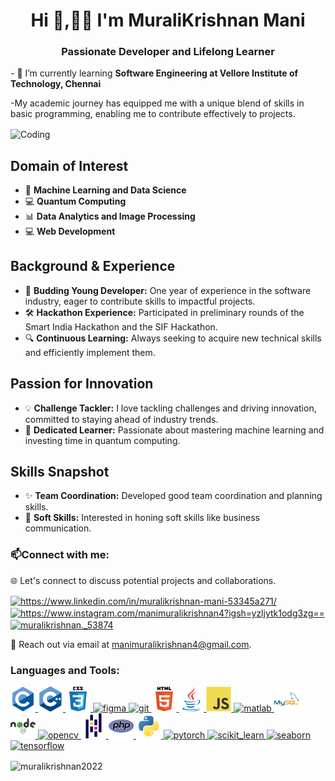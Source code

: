 <h1 align="center">Hi 👋,👨‍💻 I'm MuraliKrishnan Mani</h1>
<h3 align="center">Passionate Developer and Lifelong Learner</h3>
- 🌱 I’m currently learning <strong>Software Engineering at Vellore Institute of Technology, Chennai</strong>
  <p>-My academic journey has equipped me with a unique blend of skills in basic programming, enabling me to contribute effectively to projects.</p>
<img align="center" alt="Coding" width="400" src="https://cdn3d.iconscout.com/3d/premium/thumb/web-developer-8190884-6594637.png">
<h2>Domain of Interest</h2>
<ul>
  <li>🤖 <strong>Machine Learning and Data Science</strong></li>
  <li>💻 <strong>Quantum Computing</strong></li>
  <li>📊 <strong>Data Analytics and Image Processing</strong></li>
  <li>💻 <strong>Web Development</strong></li>
    
</ul>
<h2>Background & Experience</h2>

<ul>
  <li>🚀 <strong>Budding Young Developer:</strong> One year of experience in the software industry, eager to contribute skills to impactful projects.</li>
  <li>🛠️ <strong>Hackathon Experience:</strong> Participated in preliminary rounds of the Smart India Hackathon and the SIF Hackathon.</li>
  <li>🔍 <strong>Continuous Learning:</strong> Always seeking to acquire new technical skills and efficiently implement them.</li>
</ul>

<h2>Passion for Innovation</h2>

<ul>
  <li>💡 <strong>Challenge Tackler:</strong> I love tackling challenges and driving innovation, committed to staying ahead of industry trends.</li>
  <li>🔬 <strong>Dedicated Learner:</strong> Passionate about mastering machine learning and investing time in quantum computing.</li>
</ul>

<h2>Skills Snapshot</h2>

<ul>
  <li>✨ <strong>Team Coordination:</strong> Developed good team coordination and planning skills.</li>
  <li>🤝 <strong>Soft Skills:</strong> Interested in honing soft skills like business communication.</li>
</ul>

<h3 align="left">📫Connect with me:</h3>
<p>🌐 Let's connect to discuss potential projects and collaborations.<p>
<p align="left">
<a href="https://linkedin.com/in/https://www.linkedin.com/in/muralikrishnan-mani-53345a271/" target="blank"><img align="center" src="https://raw.githubusercontent.com/rahuldkjain/github-profile-readme-generator/master/src/images/icons/Social/linked-in-alt.svg" alt="https://www.linkedin.com/in/muralikrishnan-mani-53345a271/" height="30" width="40" /></a>
<a href="https://instagram.com/https://www.instagram.com/manimuralikrishnan4?igsh=yzljytk1odg3zg==" target="blank"><img align="center" src="https://raw.githubusercontent.com/rahuldkjain/github-profile-readme-generator/master/src/images/icons/Social/instagram.svg" alt="https://www.instagram.com/manimuralikrishnan4?igsh=yzljytk1odg3zg==" height="30" width="40" /></a>
<a href="https://discord.gg/muralikrishnan._53874" target="blank"><img align="center" src="https://raw.githubusercontent.com/rahuldkjain/github-profile-readme-generator/master/src/images/icons/Social/discord.svg" alt="muralikrishnan._53874" height="30" width="40" /></a>
</p>
<p>📧 Reach out via email at <a href="mailto:manimuralikrishnan4@gmail.com">manimuralikrishnan4@gmail.com</a>.</p>


<h3 align="left">Languages and Tools:</h3>
<p align="left"> <a href="https://www.cprogramming.com/" target="_blank" rel="noreferrer"> <img src="https://raw.githubusercontent.com/devicons/devicon/master/icons/c/c-original.svg" alt="c" width="40" height="40"/> </a> <a href="https://www.w3schools.com/cpp/" target="_blank" rel="noreferrer"> <img src="https://raw.githubusercontent.com/devicons/devicon/master/icons/cplusplus/cplusplus-original.svg" alt="cplusplus" width="40" height="40"/> </a> <a href="https://www.w3schools.com/css/" target="_blank" rel="noreferrer"> <img src="https://raw.githubusercontent.com/devicons/devicon/master/icons/css3/css3-original-wordmark.svg" alt="css3" width="40" height="40"/> </a> <a href="https://www.figma.com/" target="_blank" rel="noreferrer"> <img src="https://www.vectorlogo.zone/logos/figma/figma-icon.svg" alt="figma" width="40" height="40"/> </a> <a href="https://git-scm.com/" target="_blank" rel="noreferrer"> <img src="https://www.vectorlogo.zone/logos/git-scm/git-scm-icon.svg" alt="git" width="40" height="40"/> </a> <a href="https://www.w3.org/html/" target="_blank" rel="noreferrer"> <img src="https://raw.githubusercontent.com/devicons/devicon/master/icons/html5/html5-original-wordmark.svg" alt="html5" width="40" height="40"/> </a> <a href="https://www.java.com" target="_blank" rel="noreferrer"> <img src="https://raw.githubusercontent.com/devicons/devicon/master/icons/java/java-original.svg" alt="java" width="40" height="40"/> </a> <a href="https://developer.mozilla.org/en-US/docs/Web/JavaScript" target="_blank" rel="noreferrer"> <img src="https://raw.githubusercontent.com/devicons/devicon/master/icons/javascript/javascript-original.svg" alt="javascript" width="40" height="40"/> </a> <a href="https://www.mathworks.com/" target="_blank" rel="noreferrer"> <img src="https://upload.wikimedia.org/wikipedia/commons/2/21/Matlab_Logo.png" alt="matlab" width="40" height="40"/> </a> <a href="https://www.mysql.com/" target="_blank" rel="noreferrer"> <img src="https://raw.githubusercontent.com/devicons/devicon/master/icons/mysql/mysql-original-wordmark.svg" alt="mysql" width="40" height="40"/> </a> <a href="https://nodejs.org" target="_blank" rel="noreferrer"> <img src="https://raw.githubusercontent.com/devicons/devicon/master/icons/nodejs/nodejs-original-wordmark.svg" alt="nodejs" width="40" height="40"/> </a> <a href="https://opencv.org/" target="_blank" rel="noreferrer"> <img src="https://www.vectorlogo.zone/logos/opencv/opencv-icon.svg" alt="opencv" width="40" height="40"/> </a> <a href="https://pandas.pydata.org/" target="_blank" rel="noreferrer"> <img src="https://raw.githubusercontent.com/devicons/devicon/2ae2a900d2f041da66e950e4d48052658d850630/icons/pandas/pandas-original.svg" alt="pandas" width="40" height="40"/> </a> <a href="https://www.php.net" target="_blank" rel="noreferrer"> <img src="https://raw.githubusercontent.com/devicons/devicon/master/icons/php/php-original.svg" alt="php" width="40" height="40"/> </a> <a href="https://www.python.org" target="_blank" rel="noreferrer"> <img src="https://raw.githubusercontent.com/devicons/devicon/master/icons/python/python-original.svg" alt="python" width="40" height="40"/> </a> <a href="https://pytorch.org/" target="_blank" rel="noreferrer"> <img src="https://www.vectorlogo.zone/logos/pytorch/pytorch-icon.svg" alt="pytorch" width="40" height="40"/> </a> <a href="https://scikit-learn.org/" target="_blank" rel="noreferrer"> <img src="https://upload.wikimedia.org/wikipedia/commons/0/05/Scikit_learn_logo_small.svg" alt="scikit_learn" width="40" height="40"/> </a> <a href="https://seaborn.pydata.org/" target="_blank" rel="noreferrer"> <img src="https://seaborn.pydata.org/_images/logo-mark-lightbg.svg" alt="seaborn" width="40" height="40"/> </a> <a href="https://www.tensorflow.org" target="_blank" rel="noreferrer"> <img src="https://www.vectorlogo.zone/logos/tensorflow/tensorflow-icon.svg" alt="tensorflow" width="40" height="40"/> </a> </p>

<p><img align="center" src="https://github-readme-stats.vercel.app/api/top-langs?username=muralikrishnan2022&show_icons=true&locale=en&layout=compact" alt="muralikrishnan2022" /></p>

